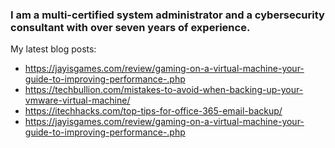 ### I am a multi-certified system administrator and a cybersecurity consultant with over seven years of experience.
My latest blog posts:
- https://jayisgames.com/review/gaming-on-a-virtual-machine-your-guide-to-improving-performance-.php
- https://techbullion.com/mistakes-to-avoid-when-backing-up-your-vmware-virtual-machine/
- https://itechhacks.com/top-tips-for-office-365-email-backup/
- <a href="https://jayisgames.com/review/gaming-on-a-virtual-machine-your-guide-to-improving-performance-.php" rel="dofollow">https://jayisgames.com/review/gaming-on-a-virtual-machine-your-guide-to-improving-performance-.php</a>



<!--
**billgerenger/billgerenger** is a ✨ _special_ ✨ repository because its `README.md` (this file) appears on your GitHub profile.

Here are some ideas to get you started:

- 🔭 I’m currently working on ...
- 🌱 I’m currently learning ...
- 👯 I’m looking to collaborate on ...
- 🤔 I’m looking for help with ...
- 💬 Ask me about ...
- 📫 How to reach me: ...
- 😄 Pronouns: ...
- ⚡ Fun fact: ...
-->
